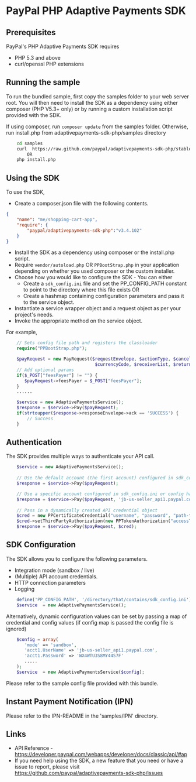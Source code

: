 
# PayPal PHP Adaptive Payments SDK

## Prerequisites

PayPal's PHP Adaptive Payments SDK requires 

   * PHP 5.3 and above 
   * curl/openssl PHP extensions 

## Running the sample

To run the bundled sample, first copy the samples folder to your web server root. You will then need to install the SDK as a dependency using either composer (PHP V5.3+ only) or by running a custom installation script provided with the SDK.


If using composer, run `composer update` from the samples folder. Otherwise, run install.php from adaptivepayments-sdk-php/samples directory

```bash   
    cd samples
    curl  https://raw.github.com/paypal/adaptivepayments-sdk-php/stable-php5.3/samples/install.php | php
		OR
    php install.php
```

## Using the SDK


To use the SDK,

   * Create a composer.json file with the following contents.
```json
{
    "name": "me/shopping-cart-app",
    "require": {
        "paypal/adaptivepayments-sdk-php":"v3.4.102"
    }
}
```

   * Install the SDK as a dependency using composer or the install.php script. 
   * Require `vendor/autoload.php` OR `PPBootStrap.php` in your application depending on whether you used composer or the custom installer.
   * Choose how you would like to configure the SDK - You can either
      * Create a `sdk_config.ini` file and set the PP_CONFIG_PATH constant to point to the directory where this file exists OR
	  * Create a hashmap containing configuration parameters and pass it to the service object.
   * Instantiate a service wrapper object and a request object as per your project's needs.
   * Invoke the appropriate method on the service object.

For example,

```php
	// Sets config file path and registers the classloader
    require("PPBootStrap.php");

    $payRequest = new PayRequest($requestEnvelope, $actionType, $cancelUrl, 
                                  $currencyCode, $receiverList, $returnUrl);
    // Add optional params
    if($_POST["feesPayer"] != "") {
	   $payRequest->feesPayer = $_POST["feesPayer"];
    }
	......

	$service = new AdaptivePaymentsService();
	$response = $service->Pay($payRequest);	
	if(strtoupper($response->responseEnvelope->ack == 'SUCCESS') {
		// Success
	}
```  
  
## Authentication

The SDK provides multiple ways to authenticate your API call.

```php
	$service = new AdaptivePaymentsService();
	
	// Use the default account (the first account) configured in sdk_config.ini or config hashmap
	$response = $service->Pay($payRequest);	

	// Use a specific account configured in sdk_config.ini or config hashmap
	$response = $service->Pay($payRequest, 'jb-us-seller_api1.paypal.com');	
	 
	// Pass in a dynamically created API credential object
    $cred = new PPCertificateCredential("username", "password", "path-to-pem-file");
    $cred->setThirdPartyAuthorization(new PPTokenAuthorization("accessToken", "tokenSecret"));
	$response = $service->Pay($payRequest, $cred);	
```

## SDK Configuration


The SDK allows you to configure the following parameters. 

   * Integration mode (sandbox / live)
   * (Multiple) API account credentials.
   * HTTP connection parameters
   * Logging 

```php
    define('PP_CONFIG_PATH', '/directory/that/contains/sdk_config.ini');
    $service  = new AdaptivePaymentsService();
```

Alternatively, dynamic configuration values can be set by passing a map of credential and config values (if config map is passed the config file is ignored)
```php
    $config = array(
       'mode' => 'sandbox',
       'acct1.UserName' => 'jb-us-seller_api1.paypal.com',
       'acct1.Password' => 'WX4WTU3S8MY44S7F'
       .....
    );
	$service  = new AdaptivePaymentsService($config);
```

Please refer to the sample config file provided with this bundle.

## Instant Payment Notification (IPN)

Please refer to the IPN-README in the 'samples/IPN' directory.

## Links

   * API Reference - https://developer.paypal.com/webapps/developer/docs/classic/api/#ap
   * If you need help using the SDK, a new feature that you need or have a issue to report, please visit https://github.com/paypal/adaptivepayments-sdk-php/issues 
